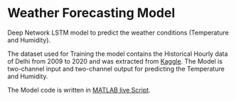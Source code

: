 # Weather Forecasting Model
 Deep Network LSTM model to predict the weather conditions (Temperature and Humidity).

The dataset used for Training the model contains the Historical Hourly data of Delhi from 2009 to 2020 and was extracted from [Kaggle](https://www.kaggle.com/datasets/hiteshsoneji/historical-weather-data-for-indian-cities?select=delhi.csv). The Model is two-channel input and two-channel output for predicting the Temperature and Humidity.

The Model code is written in [MATLAB live Script](https://github.com/Manav321/Weather-Forecasting-Model/blob/main/WeatherForecasting.mlx).
